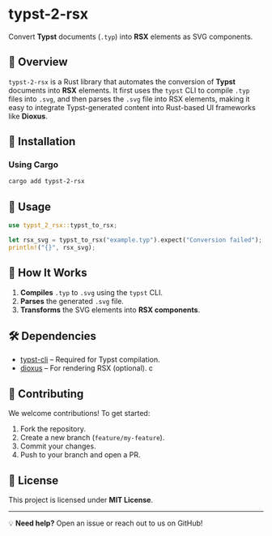 # typst-2-rsx

Convert **Typst** documents (`.typ`) into **RSX** elements as SVG components.

## 📌 Overview

`typst-2-rsx` is a Rust library that automates the conversion of **Typst** documents into **RSX** elements. It first uses the `typst` CLI to compile `.typ` files into `.svg`, and then parses the `.svg` file into RSX elements, making it easy to integrate Typst-generated content into Rust-based UI frameworks like **Dioxus**.

## 🚀 Installation

### Using Cargo

```sh
cargo add typst-2-rsx
```

## 📖 Usage

```rust
use typst_2_rsx::typst_to_rsx;

let rsx_svg = typst_to_rsx("example.typ").expect("Conversion failed");
println!("{}", rsx_svg);
```

## 🔧 How It Works

1. **Compiles** `.typ` to `.svg` using the `typst` CLI.
2. **Parses** the generated `.svg` file.
3. **Transforms** the SVG elements into **RSX components**.

## 🛠 Dependencies

- [typst-cli](https://github.com/typst/typst) – Required for Typst compilation.
- [dioxus](https://dioxuslabs.com/) – For rendering RSX (optional).
c
## 🤝 Contributing

We welcome contributions! To get started:

1. Fork the repository.
2. Create a new branch (`feature/my-feature`).
3. Commit your changes.
4. Push to your branch and open a PR.

## 📜 License

This project is licensed under **MIT License**.

---

💡 **Need help?** Open an issue or reach out to us on GitHub!
